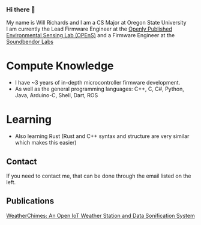 ### Hi there 👋
My name is Will Richards and I am a CS Major at Oregon State University <br>
I am currently the Lead Firmware Engineer at the [Openly Published Environmental Sensing Lab (OPEnS)](https://open-sensing.org/) and a Firmware Engineer at the [Soundbendor Labs](https://soundbendor.org/)

# Compute Knowledge
 - I have ~3 years of in-depth microcontroller firmware development.
 - As well as the general programming languages: C++, C, C#, Python, Java, Arduino-C, Shell, Dart, ROS

# Learning
 - Also learning Rust (Rust and C++ syntax and structure are very similar which makes this easier)

## Contact
If you need to contact me, that can be done through the email listed on the left.

## Publications 
[WeatherChimes: An Open IoT Weather Station and Data Sonification System](https://www.sciencedirect.com/science/article/pii/S2468067223000093)
